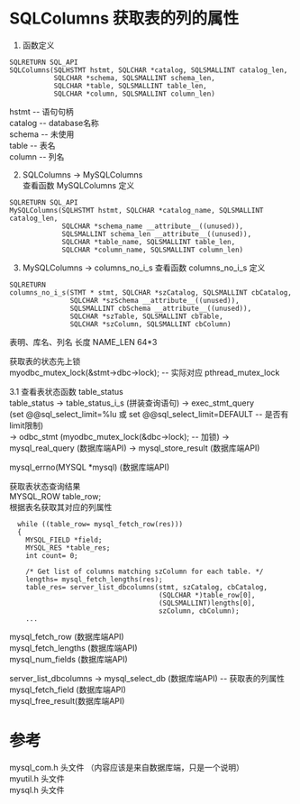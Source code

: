 # SQLColumns 获取表的列的属性

1. 函数定义
```
SQLRETURN SQL_API
SQLColumns(SQLHSTMT hstmt, SQLCHAR *catalog, SQLSMALLINT catalog_len,
           SQLCHAR *schema, SQLSMALLINT schema_len,
           SQLCHAR *table, SQLSMALLINT table_len,
           SQLCHAR *column, SQLSMALLINT column_len)
```
hstmt -- 语句句柄  
catalog -- database名称  
schema -- 未使用  
table -- 表名  
column -- 列名  

2. SQLColumns -> MySQLColumns  
查看函数 MySQLColumns 定义  

```
SQLRETURN SQL_API
MySQLColumns(SQLHSTMT hstmt, SQLCHAR *catalog_name, SQLSMALLINT catalog_len,
             SQLCHAR *schema_name __attribute__((unused)),
             SQLSMALLINT schema_len __attribute__((unused)),
             SQLCHAR *table_name, SQLSMALLINT table_len,
             SQLCHAR *column_name, SQLSMALLINT column_len)
```

3. MySQLColumns -> columns_no_i_s
查看函数 columns_no_i_s 定义  

```
SQLRETURN
columns_no_i_s(STMT * stmt, SQLCHAR *szCatalog, SQLSMALLINT cbCatalog,
               SQLCHAR *szSchema __attribute__((unused)),
               SQLSMALLINT cbSchema __attribute__((unused)),
               SQLCHAR *szTable, SQLSMALLINT cbTable,
               SQLCHAR *szColumn, SQLSMALLINT cbColumn)
```


表明、库名、列名 长度 NAME_LEN 64*3  

获取表的状态先上锁  
myodbc_mutex_lock(&stmt->dbc->lock);  -- 实际对应 pthread_mutex_lock  

3.1 查看表状态函数 table_status  
table_status -> table_status_i_s (拼装查询语句) -> exec_stmt_query  
(set @@sql_select_limit=%lu 或 set @@sql_select_limit=DEFAULT  -- 是否有limit限制)  
-> odbc_stmt (myodbc_mutex_lock(&dbc->lock); -- 加锁) -> mysql_real_query (数据库端API)
-> mysql_store_result (数据库端API)  


mysql_errno(MYSQL *mysql) (数据库端API)  

获取表状态查询结果  
MYSQL_ROW table_row;  
根据表名获取其对应的列属性  

```
  while ((table_row= mysql_fetch_row(res)))
  {
    MYSQL_FIELD *field;
    MYSQL_RES *table_res;
    int count= 0;

    /* Get list of columns matching szColumn for each table. */
    lengths= mysql_fetch_lengths(res);
    table_res= server_list_dbcolumns(stmt, szCatalog, cbCatalog,
                                     (SQLCHAR *)table_row[0],
                                     (SQLSMALLINT)lengths[0],
                                     szColumn, cbColumn);
    ...

```
mysql_fetch_row (数据库端API)  
mysql_fetch_lengths (数据库端API)  
mysql_num_fields (数据库端API)  

server_list_dbcolumns -> mysql_select_db (数据库端API)  -- 获取表的列属性  
mysql_fetch_field (数据库端API)  
mysql_free_result(数据库端API)  



# 参考
mysql_com.h 头文件 （内容应该是来自数据库端，只是一个说明）  
myutil.h 头文件  
mysql.h 头文件  


